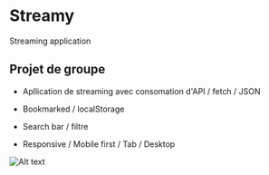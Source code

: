 # Streamy
Streaming application

## Projet de groupe

- Apllication de streaming avec consomation d'API / fetch / JSON 
- Bookmarked / localStorage
- Search bar / filtre

- Responsive / Mobile first / Tab / Desktop

![Alt text](/assets/Enregistrement%20de%20l%E2%80%99%C3%A9cran%202022-10-23%20%C3%A0%2016.42.40.gif)
